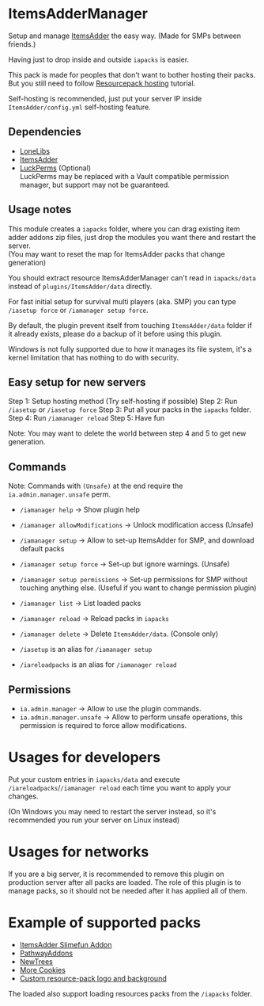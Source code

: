 # ItemsAdderManager

Setup and manage 
[ItemsAdder](https://www.spigotmc.org/resources/%E2%9C%A8itemsadder%E2%AD%90emotes-mobs-items-armors-hud-gui-emojis-blocks-wings-hats-liquids.73355/) 
 the easy way. (Made for SMPs between friends.)

Having just to drop inside and outside `iapacks` is easier.

This pack is made for peoples that don't want to bother hosting their packs.  
But you still need to follow [Resourcepack hosting](https://itemsadder.devs.beer/plugin-usage/resourcepack-hosting) tutorial.

Self-hosting is recommended, just put your server IP inside `ItemsAdder/config.yml` self-hosting feature.

## Dependencies

- [LoneLibs](https://www.spigotmc.org/resources/lonelibs.75974/)
- [ItemsAdder](https://www.spigotmc.org/resources/%E2%9C%A8itemsadder%E2%AD%90emotes-mobs-items-armors-hud-gui-emojis-blocks-wings-hats-liquids.73355/)
- [LuckPerms](https://www.spigotmc.org/resources/luckperms.28140/) (Optional)  
  LuckPerms may be replaced with a Vault compatible permission manager, but support may not be guaranteed.

## Usage notes

This module creates a `iapacks` folder, where you can drag existing item adder addons zip files, 
just drop the modules you want there and restart the server.  
(You may want to reset the map for ItemsAdder packs that change generation)

You should extract resource ItemsAdderManager can't read in `iapacks/data` instead of `plugins/ItemsAdder/data` directly.

For fast initial setup for survival multi players (aka. SMP) you can type `/iasetup force` or `/iamanager setup force`.

By default, the plugin prevent itself from touching `ItemsAdder/data` folder if it already exists, 
please do a backup of it before using this plugin.

Windows is not fully supported due to how it manages its file system, 
it's a kernel limitation that has nothing to do with security.

## Easy setup for new servers

Step 1: Setup hosting method (Try self-hosting if possible)
Step 2: Run `/iasetup` or `/iasetup force`
Step 3: Put all your packs in the `iapacks` folder.
Step 4: Run `/iamanager reload`
Step 5: Have fun

Note: You may want to delete the world between step 4 and 5 to get new generation.

## Commands

Note: Commands with `(Unsafe)` at the end require the `ia.admin.manager.unsafe` perm.

- `/iamanager help` -> Show plugin help
- `/iamanager allowModifications` -> Unlock modification access (Unsafe)
- `/iamanager setup` -> Allow to set-up ItemsAdder for SMP, and download default packs
- `/iamanager setup force` -> Set-up but ignore warnings. (Unsafe)
- `/iamanager setup permissions` -> Set-up permissions for SMP without touching anything else. 
  (Useful if you want to change permission plugin)
- `/iamanager list` -> List loaded packs
- `/iamanager reload` -> Reload packs in `iapacks`
- `/iamanager delete` -> Delete `ItemsAdder/data`. (Console only)

- `/iasetup` is an alias for `/iamanager setup`
- `/iareloadpacks` is an alias for `/iamanager reload`

## Permissions

- `ia.admin.manager` -> Allow to use the plugin commands.
- `ia.admin.manager.unsafe` -> Allow to perform unsafe operations, 
this permission is required to force allow modifications.

# Usages for developers

Put your custom entries in `iapacks/data` and execute 
`/iareloadpacks`/`/iamanager reload` each time you want to apply your changes.

(On Windows you may need to restart the server instead, 
so it's recommended you run your server on Linux instead)

# Usages for networks

If you are a big server, it is recommended to remove this plugin on production server after all packs are loaded.
The role of this plugin is to manage packs, so it should not be needed after it has applied all of them.

# Example of supported packs

- [ItemsAdder Slimefun Addon](https://www.spigotmc.org/resources/addon-itemsadder-slimefun-addon.98439/)
- [PathwayAddons](https://www.spigotmc.org/resources/deco-pathwayaddons-itemsadder-addon.91702/)
- [NewTrees](https://www.spigotmc.org/resources/trees-newtrees-itemsadder-addon.84604/)
- [More Cookies](https://www.spigotmc.org/threads/more-cookies-for-itemsadder.559657/)
- [Custom resource-pack logo and background](https://www.spigotmc.org/resources/addon-custom-resourcepack-logo-and-background.95384/)

The loaded also support loading resources packs from the `/iapacks` folder. 
